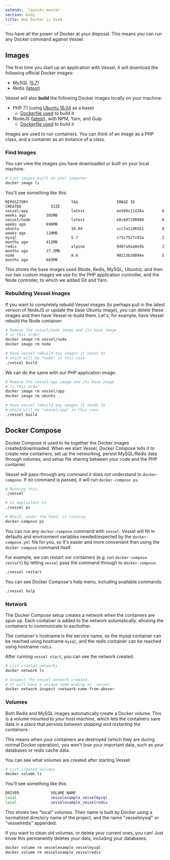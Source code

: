 ```yaml
---
extends: _layouts.master
section: body
title: How Docker is Used
---
```


<p class="intro">You have all the power of Docker at your disposal. This means you can run any Docker command against Vessel.</p>

<a name="images" id="images"></a>
## Images

The first time you start up an application with Vessel, it will download the following official Docker images:

* MySQL (<a href="https://hub.docker.com/_/mysql/">5.7</a>)
* Redis (<a href="https://hub.docker.com/_/redis/">latest</a>)

Vessel will also **build** the following Docker images locally on your machine:

* PHP 7.1 (using <a href="https://hub.docker.com/_/ubuntu/">Ubuntu 16.04</a> as a base)
    - [Dockerfile used](https://github.com/shipping-docker/vessel/blob/master/docker-files/docker/app/Dockerfile) to build it
* NodeJS (<a href="https://hub.docker.com/_/node/">latest</a>), with NPM, Yarn, and Gulp
    - [Dockerfile used](https://github.com/shipping-docker/vessel/blob/master/docker-files/docker/node/Dockerfile) to build it

Images are used to run containers. You can think of an image as a PHP class, and a container as an instance of a class.

### Find Images

You can view the images you have downloaded or built on your local machine:

```bash
# List images built on your computer
docker image ls
```

You'll see something like this:

```
REPOSITORY                   TAG                 IMAGE ID            CREATED             SIZE
vessel/app                   latest              ee589c11428a        6 weeks ago         385MB
vessel/node                  latest              e0c607290998        6 weeks ago         696MB
ubuntu                       16.04               ccc7a11d65b1        8 weeks ago         120MB
mysql                        5.7                 c73c7527c03a        2 months ago        412MB
redis                        alpine              9d8fa9aa0e5b        2 months ago        27.5MB
node                         8.6                 90223b3d894e        5 months ago        665MB
```

This shows the base images used (Node, Redis, MySQL, Ubuntu), and then our two custom images we use for the PHP application controller, and the Node controller, to which we added Git and Yarn.

<a name="rebuild-images" id="rebuild-images"></a>
### Rebuilding Vessel Images

If you want to completely rebuild Vessel images (to perhaps pull in the latest version of NodeJS or update the base Ubuntu image), you can delete these images and then have Vessel re-build them. Let's, for example, have Vessel rebuild the Node container:

```bash
# Remove the vessel/node image and its base image
# in this order
docker image rm vessel/node
docker image rm node

# Have vessel rebuild any images it needs to
# which will be "node" in this case
./vessel build
```

We can do the same with our PHP application image:

```bash
# Remove the vessel/app image and its base image
# in this order
docker image rm vessel/app
docker image rm ubuntu

# Have vessel rebuild any images it needs to
# which will be "vessel/app" in this case
./vessel build
```

<a name="docker-compose" id="docker-compose"></a>
## Docker Compose

Docker Compose is used to tie together the Docker images created/downloaded. When we start Vessel, Docker Compose tells it to create new containers, set up the networking, persist MySQL/Redis data through volumes, and setup file sharing between your code and the PHP container.

Vessel will pass-through any command it does not understand to `docker-compose`. If no command is passed, it will run `docker-compose ps`.

```bash
# Running this:
./vessel

# Is equivalent to
./vessel ps

# Which, under the hood, is running:
docker-compose ps
```

You can run any `docker-compose` command with `vessel`. Vessel will fill in defaults and environment variables needed/expected by the `docker-compose.yml` file for you, so it's easier and more convenient than using the `docker-compose` command itself.

For example, we can restart our containers (e.g. run `docker-compose restart`) by letting `vessel` pass the command through to `docker-compose`:

```bash
./vessel restart
```

You can see Docker Compose's help menu, including available commands:

```bash
./vessel help
```

<a name="network" id="network"></a>
### Network

The Docker Compose setup creates a network when the containers are spun up. Each container is added to the network automatically, allowing the containers to communicate to eachother.

The container's hostname is the service name, so the mysql container can be reached using hostname `mysql`, and the redis container can be reached using hostname `redis`.

After running `vessel start`, you can see the network created:

```bash
# List created networks
docker network ls

# Inspect the vessel network created. 
# It will have a unique name ending in _vessel
docker network inspect <network-name-from-above>
```

<!--
One example use of this is running `mysqldump` against a mysql container.

```bash
docker run --rm \
    --network=example_vessel \
    mysql:5.7 \
    mysqldump -h mysql -u root -psecret some_database > some_database.sql
```

The above runs a new instance of the `mysql` container and runs `mysqldump` inside of it (it does not spin up mysql server). Because it's in the same vessel network as our MySQL instance, we can use the hostname "mysql" (`-h mysql`) to connect to our running MySQL instance.

We never really need to run a command like this, however. The `docker-compose` command makes this easier:

```bash
docker-compose run --rm \
    mysql \
    mysqldump -h mysql -u root -psecret some_database > some_database.sql
```
-->

<a name="volumes" id="volumes"></a>
### Volumes

Both Redis and MySQL images automatically create a Docker volume. This is a volume *mounted to your host machine*, which lets the containers save data in a place that *persists between stopping and restarting the containers*.

This means when your containers are destroyed (which they are during normal Docker operation), you won't lose your important data, such as your databases or redis cache data.

You can see what volumes are created after starting Vessel:

```bash
# List created volumes
docker volume ls
```

You'll see something like this:

```bash
DRIVER              VOLUME NAME
local               vesselexample_vesselmysql
local               vesselexample_vesselredis
```

This shows two "local" volumes. Their name is built by Docker using a normalized directory name of the project, and the name "vesselmysql" or "vesselredis" appended.

If you want to clean old volumes, or delete your current ones, you can! Just know this permanently deletes your data, including your databases:

```bash
docker volume rm vesselexample_vesselmysql
docker volume rm vesselexample_vesselredis
```



